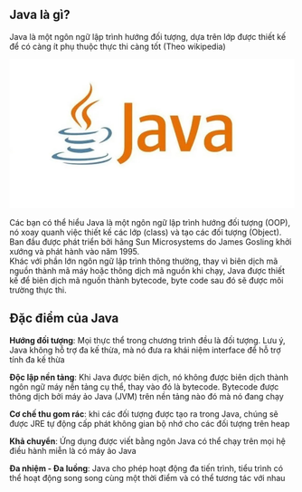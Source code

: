 ## Java là gì?
Java là một ngôn ngữ lập trình hướng đối tượng, dựa trên lớp được thiết kế để có càng ít phụ thuộc thực thi càng tốt (Theo wikipedia)  

![image](../image/java.jpg)   


Các bạn có thể hiểu Java là một ngôn ngữ lập trình hướng đối tượng (OOP), nó xoay quanh việc thiết kế các lớp (class) và tạo các đối tượng (Object). Ban đầu được phát triển bởi hãng Sun Microsystems do James Gosling khởi xướng và phát hành vào năm 1995.   
Khác với phần lớn ngôn ngữ lập trình thông thường, thay vì biên dịch mã nguồn thành mã máy hoặc thông dịch mã nguồn khi chạy, Java được thiết kế để biên dịch mã nguồn thành bytecode, byte code sau đó sẽ được môi trường thực thi.  

## Đặc điểm của Java  

**Hướng đối tượng**: Mọi thực thể trong chương trình đều là đối tượng. Lưu ý, Java không hỗ trợ đa kế thừa, mà nó đưa ra khái niệm interface để hỗ trợ tính đa kế thừa  

**Độc lập nền tảng**: Khi Java được biên dịch, nó không được biên dịch thành ngôn ngữ máy nền tảng cụ thể, thay vào đó là bytecode. Bytecode được thông dịch bởi máy ảo Java (JVM) trên nền tảng nào đó mà nó đang chạy  

**Cơ chế thu gom rác**: khi các đối tượng được tạo ra trong Java, chúng sẽ được JRE tự động cấp phát không gian bộ nhớ cho các đối tượng trên heap  

**Khả chuyển**: Ứng dụng được viết bằng ngôn Java có thể chạy trên mọi hệ điều hành miễn là có máy ảo Java  

**Đa nhiệm - Đa luồng**: Java cho phép hoạt động đa tiến trình, tiểu trình có thể hoạt động song song cùng một thời điểm và có thể tương tác với nhau  
